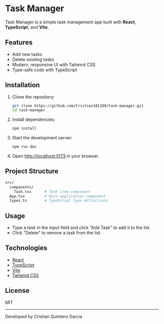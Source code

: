 # Task Manager

Task Manager is a simple task management app built with **React**, **TypeScript**, and **Vite**.

## Features

- Add new tasks
- Delete existing tasks
- Modern, responsive UI with Tailwind CSS
- Type-safe code with TypeScript

## Installation

1. Clone the repository:

   ```bash
   git clone https://github.com/Cristian181199/task-manager.git
   cd task-manager
   ```

2. Install dependencies:

   ```bash
   npm install
   ```

3. Start the development server:

   ```bash
   npm run dev
   ```

4. Open [http://localhost:5173](http://localhost:5173) in your browser.

## Project Structure

```bash
src/
  components/
    Task.tsx      # Task item component
  App.tsx         # Main application component
  types.ts        # TypeScript type definitions
```

## Usage

- Type a task in the input field and click "Add Task" to add it to the list.
- Click "Delete" to remove a task from the list.

## Technologies

- [React](https://react.dev/)
- [TypeScript](https://www.typescriptlang.org/)
- [Vite](https://vitejs.dev/)
- [Tailwind CSS](https://tailwindcss.com/)

## License

MIT

---

Developed by Cristian Quintero Garcia
